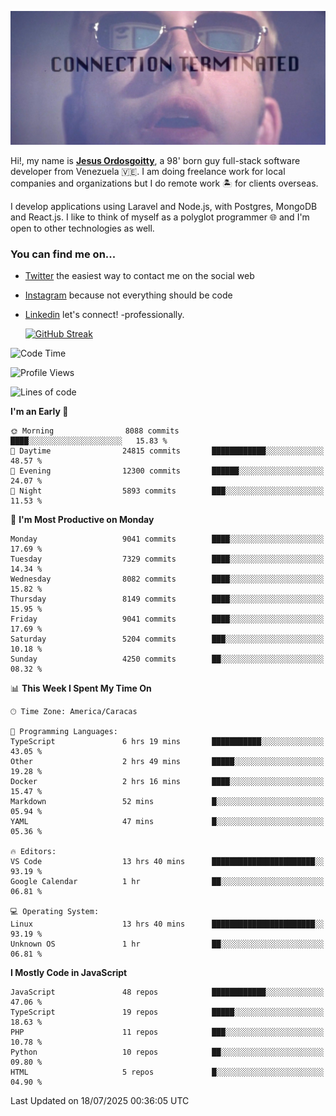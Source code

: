 ![hackers movie reference](./disconnected.jpg)

Hi!, my name is [**Jesus Ordosgoitty**](https://jodaz.dev), a 98' born guy full-stack software developer from Venezuela 🇻🇪. I am doing freelance work for local companies and organizations but I do remote work 🏝️ for clients overseas. 

I develop applications using Laravel and Node.js, with Postgres, MongoDB and React.js. I like to think of myself as a polyglot programmer 🌐 and I'm open to other technologies as well.

### You can find me on...

- [Twitter](https://twitter.com/jodaz_) the easiest way to contact me on the social web
- [Instagram](https://instagram.com/jodaz_) because not everything should be code
- [Linkedin](https://linkedin.com/in/jodaz) let's connect! -professionally.


    [![GitHub Streak](https://streak-stats.demolab.com?user=jodaz&theme=tokyonight)](https://git.io/streak-stats)

<!--START_SECTION:waka-->
![Code Time](http://img.shields.io/badge/Code%20Time-11%2C248%20hrs%2043%20mins-blue)

![Profile Views](http://img.shields.io/badge/Profile%20Views-0-blue)

![Lines of code](https://img.shields.io/badge/From%20Hello%20World%20I%27ve%20Written-83.8%20million%20lines%20of%20code-blue)

**I'm an Early 🐤** 

```text
🌞 Morning                8088 commits        ████░░░░░░░░░░░░░░░░░░░░░   15.83 % 
🌆 Daytime                24815 commits       ████████████░░░░░░░░░░░░░   48.57 % 
🌃 Evening                12300 commits       ██████░░░░░░░░░░░░░░░░░░░   24.07 % 
🌙 Night                  5893 commits        ███░░░░░░░░░░░░░░░░░░░░░░   11.53 % 
```
📅 **I'm Most Productive on Monday** 

```text
Monday                   9041 commits        ████░░░░░░░░░░░░░░░░░░░░░   17.69 % 
Tuesday                  7329 commits        ████░░░░░░░░░░░░░░░░░░░░░   14.34 % 
Wednesday                8082 commits        ████░░░░░░░░░░░░░░░░░░░░░   15.82 % 
Thursday                 8149 commits        ████░░░░░░░░░░░░░░░░░░░░░   15.95 % 
Friday                   9041 commits        ████░░░░░░░░░░░░░░░░░░░░░   17.69 % 
Saturday                 5204 commits        ███░░░░░░░░░░░░░░░░░░░░░░   10.18 % 
Sunday                   4250 commits        ██░░░░░░░░░░░░░░░░░░░░░░░   08.32 % 
```


📊 **This Week I Spent My Time On** 

```text
🕑︎ Time Zone: America/Caracas

💬 Programming Languages: 
TypeScript               6 hrs 19 mins       ███████████░░░░░░░░░░░░░░   43.05 % 
Other                    2 hrs 49 mins       █████░░░░░░░░░░░░░░░░░░░░   19.28 % 
Docker                   2 hrs 16 mins       ████░░░░░░░░░░░░░░░░░░░░░   15.47 % 
Markdown                 52 mins             █░░░░░░░░░░░░░░░░░░░░░░░░   05.94 % 
YAML                     47 mins             █░░░░░░░░░░░░░░░░░░░░░░░░   05.36 % 

🔥 Editors: 
VS Code                  13 hrs 40 mins      ███████████████████████░░   93.19 % 
Google Calendar          1 hr                ██░░░░░░░░░░░░░░░░░░░░░░░   06.81 % 

💻 Operating System: 
Linux                    13 hrs 40 mins      ███████████████████████░░   93.19 % 
Unknown OS               1 hr                ██░░░░░░░░░░░░░░░░░░░░░░░   06.81 % 
```

**I Mostly Code in JavaScript** 

```text
JavaScript               48 repos            ████████████░░░░░░░░░░░░░   47.06 % 
TypeScript               19 repos            █████░░░░░░░░░░░░░░░░░░░░   18.63 % 
PHP                      11 repos            ███░░░░░░░░░░░░░░░░░░░░░░   10.78 % 
Python                   10 repos            ██░░░░░░░░░░░░░░░░░░░░░░░   09.80 % 
HTML                     5 repos             █░░░░░░░░░░░░░░░░░░░░░░░░   04.90 % 
```




 Last Updated on 18/07/2025 00:36:05 UTC
<!--END_SECTION:waka-->
